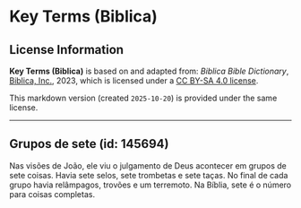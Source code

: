 # Key Terms (Biblica)

## License Information

**Key Terms (Biblica)** is based on and adapted from: _Biblica Bible Dictionary_, [Biblica, Inc.](https://www.biblica.com/), 2023, which is licensed under a [CC BY-SA 4.0 license](https://creativecommons.org/licenses/by-sa/4.0/legalcode.en).

This markdown version (created `2025-10-20`) is provided under the same license.



--------------------------------

## Grupos de sete (id: 145694)

Nas visões de João, ele viu o julgamento de Deus acontecer em grupos de sete coisas. Havia sete selos, sete trombetas e sete taças. No final de cada grupo havia relâmpagos, trovões e um terremoto. Na Bíblia, sete é o número para coisas completas.


